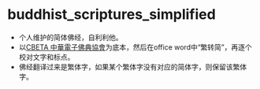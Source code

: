 # buddhist_scriptures_simplified
- 个人维护的简体佛经，自利利他。
- 以[CBETA 中華電子佛典協會](https://www.cbeta.org/)为底本，然后在office word中“繁转简”，再逐个校对文字和标点。
- 佛经翻译过来是繁体字，如果某个繁体字没有对应的简体字，则保留该繁体字。

